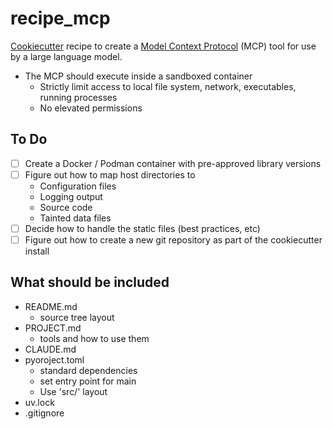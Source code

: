 # recipe_mcp
[Cookiecutter](https://cookiecutter.readthedocs.io/en/stable/) recipe to create a [Model Context Protocol](https://modelcontextprotocol.io/introduction) (MCP) tool for use by a large language model.

- The MCP should execute inside a sandboxed container
    - Strictly limit access to local file system, network, executables, running processes
    - No elevated permissions

## To Do
- [ ] Create a Docker / Podman container with pre-approved library versions
- [ ] Figure out how to map host directories to
    - Configuration files
    - Logging output
    - Source code
    - Tainted data files
- [ ] Decide how to handle the static files (best practices, etc)
- [ ] Figure out how to create a new git repository as part of the cookiecutter install

## What should be included

- README.md
    - source tree layout
- PROJECT.md
    - tools and how to use them
- CLAUDE.md
- pyoroject.toml
    - standard dependencies 
    - set entry point for main
    - Use 'src/' layout
- uv.lock
- .gitignore

